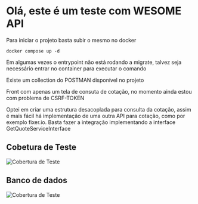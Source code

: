 # Olá, este é um teste com WESOME API

Para iniciar o projeto basta subir o mesmo no docker

```
docker compose up -d
```

Em algumas vezes o entrypoint não está rodando a migrate, talvez seja necessário entrar no container para executar o comando

Existe um collection do POSTMAN disponível no projeto


Front com apenas um tela de consuta de cotação, no momento ainda estou com problema de CSRF-TOKEN


Optei em criar uma estrutura desacoplada para consulta da cotação, assim é mais fácil há implementação de uma outra API para cotação, como por exemplo fixer.io.
Basta fazer a integração implementando a interface GetQuoteServiceInterface 

## Cobetura de Teste

![Cobertura de Teste](https://i.ibb.co/cTWK8xR/Captura-de-tela-2024-03-17-023016.png)

## Banco de dados
![Cobertura de Teste](https://i.ibb.co/QN9sgty/Estrutura-do-banco.png)
